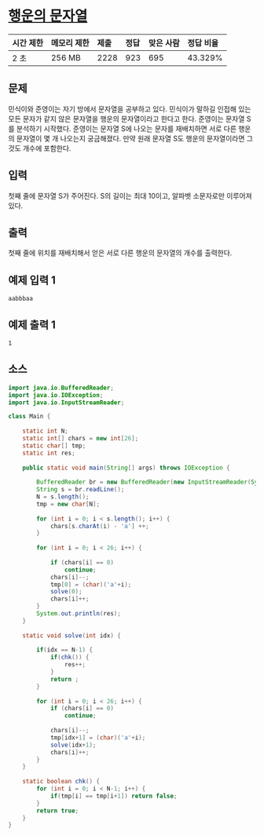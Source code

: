 # [행운의 문자열](https://www.acmicpc.net/problem/1342)

| 시간 제한 | 메모리 제한 | 제출 | 정답 | 맞은 사람 | 정답 비율 |
| :-------- | :---------- | :--- | :--- | :-------- | :-------- |
| 2 초      | 256 MB      | 2228 | 923  | 695       | 43.329%   |

## 문제

민식이와 준영이는 자기 방에서 문자열을 공부하고 있다. 민식이가 말하길 인접해 있는 모든 문자가 같지 않은 문자열을 행운의 문자열이라고 한다고 한다. 준영이는 문자열 S를 분석하기 시작했다. 준영이는 문자열 S에 나오는 문자를 재배치하면 서로 다른 행운의 문자열이 몇 개 나오는지 궁금해졌다. 만약 원래 문자열 S도 행운의 문자열이라면 그것도 개수에 포함한다.

## 입력

첫째 줄에 문자열 S가 주어진다. S의 길이는 최대 10이고, 알파벳 소문자로만 이루어져 있다.

## 출력

첫째 줄에 위치를 재배치해서 얻은 서로 다른 행운의 문자열의 개수를 출력한다.

## 예제 입력 1 

```
aabbbaa
```

## 예제 출력 1 

```
1
```



## 소스

```java
import java.io.BufferedReader;
import java.io.IOException;
import java.io.InputStreamReader;

class Main {
	
	static int N;
	static int[] chars = new int[26];
	static char[] tmp;
	static int res;
			
	public static void main(String[] args) throws IOException {
		
		BufferedReader br = new BufferedReader(new InputStreamReader(System.in));
		String s = br.readLine();
		N = s.length();
		tmp = new char[N];
		
		for (int i = 0; i < s.length(); i++) {
			chars[s.charAt(i) - 'a'] ++;
		}
		
		for (int i = 0; i < 26; i++) {
			
			if (chars[i] == 0) 
				continue;
			chars[i]--;
			tmp[0] = (char)('a'+i);
			solve(0);
			chars[i]++;
		}
		System.out.println(res);
	}
	
	static void solve(int idx) {
		
		if(idx == N-1) {
			if(chk()) {
				res++;
			}
			return ;
		}
		
		for (int i = 0; i < 26; i++) {
			if (chars[i] == 0) 
				continue;
			
			chars[i]--;
			tmp[idx+1] = (char)('a'+i);
			solve(idx+1);
			chars[i]++;
		}
	}
	
	static boolean chk() {
		for (int i = 0; i < N-1; i++) {
			if(tmp[i] == tmp[i+1]) return false;
		}
		return true;
	}
}
```

